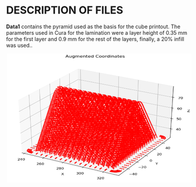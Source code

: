# DESCRIPTION OF FILES
<p><b>Data1</b> contains the pyramid used as the basis for the cube printout. The parameters used in Cura for the lamination were a layer height of 0.35 mm for the first layer and 0.9 mm for the rest of the layers, finally, a 20% infill was used..</p>
<div align=center>
<img src="data1/Figure_2.png" width="500" height="350" />
</div>
